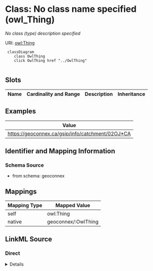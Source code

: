 

# Class: No class name specified (owl_Thing)


_No class (type) description specified_





URI: [owl:Thing](http://www.w3.org/2002/07/owl#Thing)






```mermaid
 classDiagram
    class OwlThing
    click OwlThing href "../OwlThing"
      
```




<!-- no inheritance hierarchy -->


## Slots

| Name | Cardinality and Range | Description | Inheritance |
| ---  | --- | --- | --- |










## Examples

| Value |
| --- |
| https://geoconnex.ca/gsip/info/catchment/02OJ*CA |


## Identifier and Mapping Information







### Schema Source


* from schema: geoconnex




## Mappings

| Mapping Type | Mapped Value |
| ---  | ---  |
| self | owl:Thing |
| native | geoconnex/:OwlThing |







## LinkML Source

<!-- TODO: investigate https://stackoverflow.com/questions/37606292/how-to-create-tabbed-code-blocks-in-mkdocs-or-sphinx -->

### Direct

<details>
```yaml
name: owl_Thing
conforms_to: No schema conformance document specified
description: No class (type) description specified
title: No class name specified
notes:
- Class with 1506 occurrences.
examples:
- value: https://geoconnex.ca/gsip/info/catchment/02OJ*CA
from_schema: geoconnex
rank: 1000
class_uri: owl:Thing

```
</details>

### Induced

<details>
```yaml
name: owl_Thing
conforms_to: No schema conformance document specified
description: No class (type) description specified
title: No class name specified
notes:
- Class with 1506 occurrences.
examples:
- value: https://geoconnex.ca/gsip/info/catchment/02OJ*CA
from_schema: geoconnex
rank: 1000
class_uri: owl:Thing

```
</details>